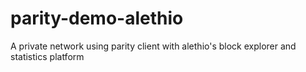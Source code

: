 # parity-demo-alethio
A private network using parity client with alethio's block explorer and statistics platform
